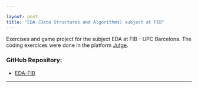 ```yaml
---

layout: post
title: "EDA (Data Structures and Algorithms) subject at FIB"
---
```


Exercises and game project for the subject EDA at FIB - UPC Barcelona. The coding exercices were done in the platform [Jutge](https://jutge.org/).

### GitHub Repository:
- [EDA-FIB](https://github.com/ArnauCS03/EDA-FIB)

---
